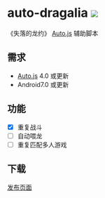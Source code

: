 # auto-dragalia ![](https://travis-ci.org/NateScarlet/auto-dragalia.svg?branch=master)

《失落的龙约》 [Auto.js] 辅助脚本

## 需求

- [Auto.js] 4.0 或更新
- Android7.0 或更新

## 功能

- [x] 重复战斗
- [ ] 自动喂龙
- [ ] 重复匹配多人游戏

## 下载

[发布页面](https://github.com/NateScarlet/auto-dragalia/releases)

[auto.js]: https://github.com/hyb1996/Auto.js
